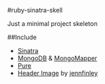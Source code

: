 #ruby-sinatra-skell

Just a minimal project skeleton

##Include

* [Sinatra](http://www.sinatrarb.com/)
* [MongoDB](http://www.mongodb.org/) & [MongoMapper](http://mongomapper.com/)
* [Pure](http://purecss.io/)
* [Header Image](http://www.flickr.com/photos/jennfinley/793827083/sizes/l/in/photolist-2d9z8R-4VDHuA-6ju5D9-Lq97-5YM8wf-6FwvNE-867XzS-4yu7G1-7SJq5w-adqPng-6645sC-66PrfV-5uE99f-6a2Wjk-ADMyz-9D4AX9-51by35-52nPD2-PgpFQ-22upyW-dSaRTb-3fBBp5-5szKcR-4RMqV4-bs53k8-bkLis8-56CaAN-46rAt-46rAu-4p6TAp-8PyJY-4bXWDZ-yQu-7cbsgV-4TQGBZ-8c67a2-5R9ZRY-9dT9Lm-7WNQQo-4RGnUG-4uuYnS-bPnwUP-3bcppv-fQMjQg-A8A1A-gA5fyR-4TC2bx-7Yr2D1-bu2R28-66hDkS-664AVW/) by [jennfinley](http://www.flickr.com/photos/jennfinley/)
